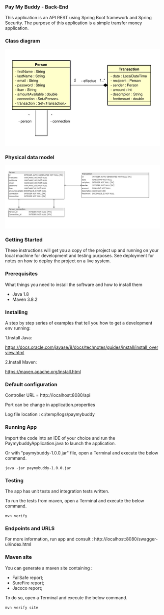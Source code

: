 ### Pay My Buddy - Back-End
This application is an API REST using Spring Boot framework and Spring Security.
The purpose of this application is a simple transfer money application.

### Class diagram
![](uml.jpg)

### Physical data model
![](mpd.jpg)

### Getting Started

These instructions will get you a copy of the project up and running on your local machine for development and testing purposes. See deployment for notes on how to deploy the project on a live system.

### Prerequisites

What things you need to install the software and how to install them

- Java 1.8
- Maven 3.8.2

### Installing

A step by step series of examples that tell you how to get a development env running:

1.Install Java:

https://docs.oracle.com/javase/8/docs/technotes/guides/install/install_overview.html

2.Install Maven:

https://maven.apache.org/install.html

### Default configuration

Controller URL = http://localhost:8080/api

Port can be change in application.properties

Log file location : c:/temp/logs/paymybuddy

### Running App

Import the code into an IDE of your choice and run the PaymybuddyApplication.java to launch the application.

Or with "paymybuddy-1.0.0.jar" file, open a Terminal and execute the below command.

`java -jar paymybuddy-1.0.0.jar`

### Testing

The app has unit tests and integration tests written.

To run the tests from maven, open a Terminal and execute the below command.

`mvn verify`

### Endpoints and URLS

For more information, run app and consult : http://localhost:8080/swagger-ui/index.html

### Maven site

You can generate a maven site containing :

- FailSafe report;
- SureFire report;
- Jacoco report;

To do so, open a Terminal and execute the below command.

`mvn verify site`